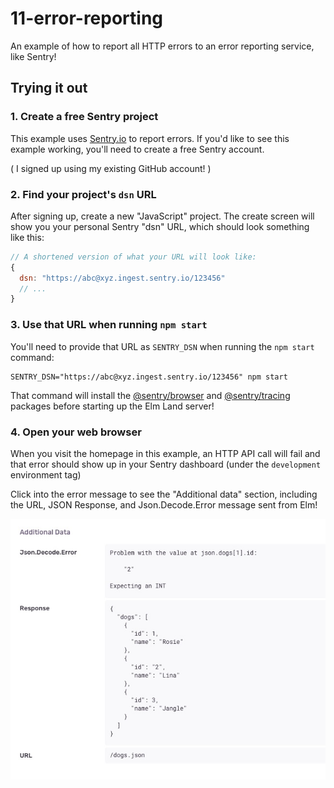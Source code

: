 # 11-error-reporting

An example of how to report all HTTP errors to an error reporting service, like Sentry!

## Trying it out

### 1. Create a free Sentry project

This example uses [Sentry.io](https://sentry.io) to report errors. If you'd like to see this example working, you'll need to create a free Sentry account.

( I signed up using my existing GitHub account! )


### 2. Find your project's `dsn` URL
After signing up, create a new "JavaScript" project. The create screen will show you your personal Sentry "dsn" URL, which should look something like this:

```js
// A shortened version of what your URL will look like:
{
  dsn: "https://abc@xyz.ingest.sentry.io/123456"
  // ...
}
```

### 3. Use that URL when running `npm start`

You'll need to provide that URL as `SENTRY_DSN` when running the `npm start` command:

```
SENTRY_DSN="https://abc@xyz.ingest.sentry.io/123456" npm start
```

That command will install the [@sentry/browser](https://www.npmjs.com/package/@sentry/browser) and [@sentry/tracing](https://www.npmjs.com/package/@sentry/tracing) packages before starting up the Elm Land server!

### 4. Open your web browser

When you visit the homepage in this example, an HTTP API call will fail and that error should show up in your Sentry dashboard (under the `development` environment tag)

Click into the error message to see the "Additional data" section, including the URL, JSON Response, and Json.Decode.Error message sent from Elm!

![A screenshot of Sentry's "Additional data" section, showing that the JSON payload and specific error have been reported successfully.](./sentry-error-details.jpg)
